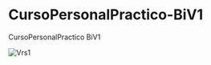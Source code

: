 # CursoPersonalPractico-BiV1
CursoPersonalPractico BiV1

![Vrs1](https://github.com/JhonnFy/CursoPersonalPractico-BiV1/assets/97255802/7a9ae278-0e1c-4463-8456-88f5f71f4d1d)

